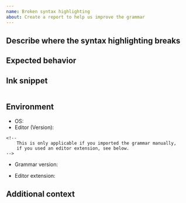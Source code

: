 ```yaml
---
name: Broken syntax highlighting
about: Create a report to help us improve the grammar
---
```


## Describe where the syntax highlighting breaks
<!-- A clear and concise description of what causes the syntax highlighting to break -->

## Expected behavior
<!-- A clear and concise description of what you expected to happen. -->

## Ink snippet
<!--
    A quick snippet desmonstrating the issue is critical to fix it.
    Put the code below, between the backticks.
-->
```

```

## Environment
 - OS: <!-- e.g. Windows / macOS / Linux Distribution -->
 - Editor (Version): <!-- e.g. Textmate (2.0.0) -->

<!-- Delete non applicable items -->
    <!--
        This is only applicable if you imported the grammar manually,
        if you used an editor extension, see below.
    -->
 - Grammar version:
<!-- ----------------------------------------------------------------------- -->
 - Editor extension:
    <!--
        Link to the editor extension and specify its version.
        e. g. sequitur/ink-vscode 0.1.0
    -->

## Additional context
<!-- Add any other context about the problem here. -->
